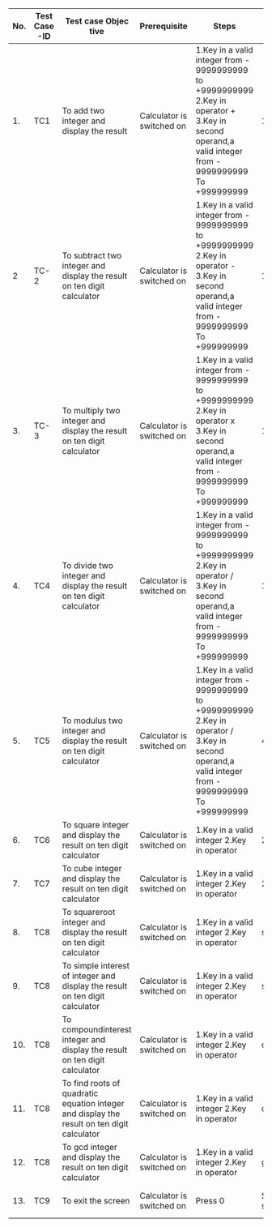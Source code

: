 |**No.**	|**Test Case -ID**	|**Test case Objec tive**|	**Prerequisite**	|**Steps**	|**Input data**	| **Expected Result**	|**Actual Result**|**Rema rks/ Status**|
|----|----------------|--------------------|----------------|-------|-----------|-----------------|----------------|----------------|
|1.|TC1	|To add two integer and display the result |	Calculator is switched on|	1.Key in a valid integer from - 9999999999 to +9999999999 2.Key in operator + 3.Key in second operand,a valid integer from - 9999999999 To +999999999	|135 + 100	|235 |235	| Pass|
|2|	TC-2|	To subtract two integer and display the result on ten digit calculator	|Calculator is switched on	|1.Key in a valid integer from - 9999999999 to +9999999999 2.Key in operator - 3.Key in second operand,a valid integer from - 9999999999 To +999999999	|135- 100|	35|	35	|Pass|
|3.|	TC-3|	To multiply two integer and display the result on ten digit calculator	|Calculator is switched on	|1.Key in a valid integer from - 9999999999 to +9999999999 2.Key in operator x 3.Key in second operand,a valid integer from - 9999999999 To +999999999	|100 x 400	|40000|40000	|Pass|
|4.|	TC4	|To divide two integer and display the result on ten digit calculator|	Calculator is switched on	|1.Key in a valid integer from - 9999999999 to +9999999999 2.Key in operator / 3.Key in second operand,a valid integer from - 9999999999 To +999999999	|100/ 25|	40|	40	|Pass|
|5.|	TC5	|To modulus two integer and display the result on ten digit calculator|	Calculator is switched on	|1.Key in a valid integer from - 9999999999 to +9999999999 2.Key in operator / 3.Key in second operand,a valid integer from - 9999999999 To +999999999	|4% 2|	2|	2	|Pass|
|6.|	TC6	|To square  integer and display the result on ten digit calculator|	Calculator is switched on	|1.Key in a valid integer  2.Key in operator  	|2^2|	4 |	4	|Pass|
|7.|	TC7	|To cube  integer and display the result on ten digit calculator|	Calculator is switched on	|1.Key in a valid integer  2.Key in operator  	|2^2^2|	8 |	8	|Pass|
|8.|	TC8	|To squareroot  integer and display the result on ten digit calculator|	Calculator is switched on	|1.Key in a valid integer  2.Key in operator  	|squareroot(4)|	2 |	2	|Pass|
|9.|	TC8	|To  simple interest of   integer and display the result on ten digit calculator|	Calculator is switched on	|1.Key in a valid integer  2.Key in operator  	|simpleinterest(5000,15,1)|	750.0 |		|Pass|
|10.|	TC8	|To compoundinterest  integer and display the result on ten digit calculator|	Calculator is switched on	|1.Key in a valid integer  2.Key in operator  	|compoundinterest(5000,15,1)|	804.855 |	|Pass|
|11.|	TC8	|To find roots of quadratic equation  integer and display the result on ten digit calculator|	Calculator is switched on	|1.Key in a valid integer  2.Key in operator  	|quadratic_equation(3,5,2)|	-0.67 |	-1.00	|Pass|
|12.|	TC8	|To gcd  integer and display the result on ten digit calculator|	Calculator is switched on	|1.Key in a valid integer  2.Key in operator  	|gcd(181,29)|	1 |	1	|Pass|
|13.|	TC9|	To exit the screen|	Calculator is switched on	|Press 0|Symbol ‗0‘ should appear on screen	| |Symbol‗0‘ appears on screen	|Pass|

